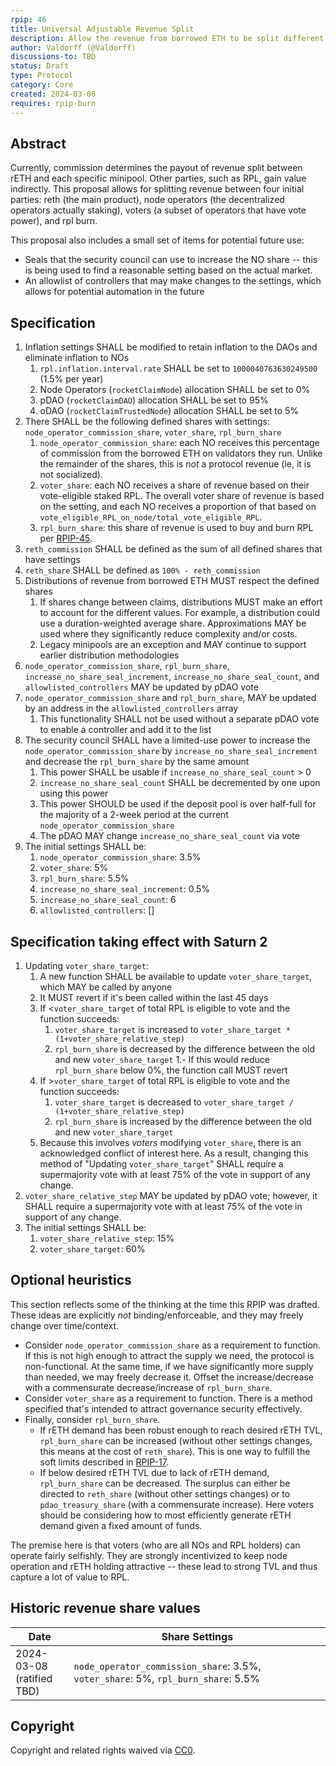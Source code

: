 ```yaml
---
rpip: 46
title: Universal Adjustable Revenue Split
description: Allow the revenue from borrowed ETH to be split different ways
author: Valdorff (@Valdorff)
discussions-to: TBD
status: Draft
type: Protocol
category: Core
created: 2024-03-08
requires: rpip-burn
---
```


## Abstract
Currently, commission determines the payout of revenue split between rETH and each specific minipool. Other parties, such as RPL, gain value indirectly. This proposal allows for splitting revenue between four initial parties: reth (the main product), node operators (the decentralized operators actually staking), voters (a subset of operators that have vote power), and rpl burn.

This proposal also includes a small set of items for potential future use:
- Seals that the security council can use to increase the NO share -- this is being used to find a reasonable setting based on the actual market.
- An allowlist of controllers that may make changes to the settings, which allows for potential automation in the future

## Specification
1. Inflation settings SHALL be modified to retain inflation to the DAOs and eliminate inflation to NOs
   1. `rpl.inflation.interval.rate` SHALL be set to `1000040763630249500` (1.5% per year)
   2. Node Operators (`rocketClaimNode`) allocation SHALL be set to 0%
   3. pDAO (`rocketClaimDAO`) allocation SHALL be set to 95%
   4. oDAO (`rocketClaimTrustedNode`) allocation SHALL be set to 5%
2. There SHALL be the following defined shares with settings: `node_operator_commission_share`, `voter_share`, `rpl_burn_share`
   1. `node_operator_commission_share`: each NO receives this percentage of commission from the borrowed ETH on validators they run. Unlike the remainder of the shares, this is _not_ a protocol revenue (ie, it is not socialized).
   2. `voter_share`: each NO receives a share of revenue based on their vote-eligible staked RPL. The overall voter share of revenue is based on the setting, and each NO receives a proportion of that based on `vote_eligible_RPL_on_node/total_vote_eligible_RPL`.
   3. `rpl_burn_share`: this share of revenue is used to buy and burn RPL per [RPIP-45](RPIP-45.md). 
3. `reth_commission` SHALL be defined as the sum of all defined shares that have settings
4. `reth_share` SHALL be defined as `100% - reth_commission`
5. Distributions of revenue from borrowed ETH MUST respect the defined shares
   1. If shares change between claims, distributions MUST make an effort to account for the different values. For example, a distribution could use a duration-weighted average share. Approximations MAY be used where they significantly reduce complexity and/or costs.
   2. Legacy minipools are an exception and MAY continue to support earlier distribution methodologies 
6. `node_operator_commission_share`, `rpl_burn_share`, `increase_no_share_seal_increment`, `increase_no_share_seal_count`, and `allowlisted_controllers` MAY be updated by pDAO vote
7. `node_operator_commission_share` and `rpl_burn_share`, MAY be updated by an address in the `allowlisted_controllers` array
   1. This functionality SHALL not be used without a separate pDAO vote to enable a controller and add it to the list
8. The security council SHALL have a limited-use power to increase the `node_operator_commission_share` by `increase_no_share_seal_increment` and decrease the `rpl_burn_share` by the same amount
   1. This power SHALL be usable if `increase_no_share_seal_count` > 0
   2. `increase_no_share_seal_count` SHALL be decremented by one upon using this power
   3. This power SHOULD be used if the deposit pool is over half-full for the majority of a 2-week period at the current `node_operator_commission_share`
   4. The pDAO MAY change `increase_no_share_seal_count` via vote
9. The initial settings SHALL be:
   1. `node_operator_commission_share`: 3.5%
   2. `voter_share`: 5%
   3. `rpl_burn_share`: 5.5%
   4. `increase_no_share_seal_increment`: 0.5%
   5. `increase_no_share_seal_count`: 6
   6. `allowlisted_controllers`: []

## Specification taking effect with Saturn 2
1. Updating `voter_share_target`:
   1. A new function SHALL be available to update `voter_share_target`, which MAY be called by anyone
   2. It MUST revert if it's been called within the last 45 days
   3. If <`voter_share_target` of total RPL is eligible to vote and the function succeeds:
      1. `voter_share_target` is increased to `voter_share_target * (1+voter_share_relative_step)`
      2. `rpl_burn_share` is decreased by the difference between the old and new `voter_share_target`
         1.- If this would reduce `rpl_burn_share` below 0%, the function call MUST revert 
   4. If >`voter_share_target` of total RPL is eligible to vote and the function succeeds:
      1. `voter_share_target` is decreased to `voter_share_target / (1+voter_share_relative_step)`
      2. `rpl_burn_share` is increased by the difference between the old and new `voter_share_target`
   5. Because this involves _voters_ modifying `voter_share`, there is an acknowledged conflict of interest here. As a result, changing this method of "Updating `voter_share_target`" SHALL require a supermajority vote with at least 75% of the vote in support of any change.
2. `voter_share_relative_step` MAY be updated by pDAO vote; however, it SHALL require a supermajority vote with at least 75% of the vote in support of any change.
3. The initial settings SHALL be:
   1. `voter_share_relative_step`: 15%
   2. `voter_share_target`: 60%

## Optional heuristics
This section reflects some of the thinking at the time this RPIP was drafted. These ideas are explicitly _not_ binding/enforceable, and they may freely change over time/context.

- Consider `node_operator_commission_share` as a requirement to function. If this is not high enough to attract the supply we need, the protocol is non-functional. At the same time, if we have significantly more supply than needed, we may freely decrease it. Offset the increase/decrease with a commensurate decrease/increase of `rpl_burn_share`.
- Consider `voter_share` as a requirement to function. There is a method specified that's intended to attract governance security effectively.
- Finally, consider `rpl_burn_share`. 
  - If rETH demand has been robust enough to reach desired rETH TVL, `rpl_burn_share` can be increased (without other settings changes, this means at the cost of `reth_share`). This is one way to fulfill the soft limits described in [RPIP-17](./RPIP-17.md).
  - If below desired rETH TVL due to lack of rETH demand, `rpl_burn_share` can be decreased. The surplus can either be directed to `reth_share` (without other settings changes) or to `pdao_treasury_share` (with a commensurate increase). Here voters should be considering how to most efficiently generate rETH demand given a fixed amount of funds.

The premise here is that voters (who are all NOs and RPL holders) can operate fairly selfishly. They are strongly incentivized to keep node operation and rETH holding attractive -- these lead to strong TVL and thus capture a lot of value to RPL.

## Historic revenue share values
| Date                         | Share Settings                                                                     |
|------------------------------|------------------------------------------------------------------------------------|
| 2024-03-08<br>(ratified TBD) | `node_operator_commission_share`: 3.5%, `voter_share`: 5%, `rpl_burn_share`: 5.5%  |

## Copyright
Copyright and related rights waived via [CC0](https://creativecommons.org/publicdomain/zero/1.0/).

